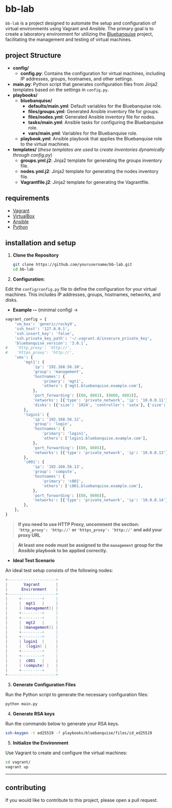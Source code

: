 # bb-lab

`bb-lab` is a project designed to automate the setup and configuration of virtual environments using Vagrant and Ansible. The primary goal is to create a laboratory environment for utilizing the [Bluebanquise](https://github.com/bluebanquise/bluebanquise) project, facilitating the management and testing of virtual machines.

## project Structure

- **config/**
  - **config.py**: Contains the configuration for virtual machines, including IP addresses, groups, hostnames, and other settings.
- **main.py**: Python script that generates configuration files from Jinja2 templates based on the settings in `config.py`.
- **playbooks/**
  - **bluebanquise/**
    - **defaults/main.yml**: Default variables for the Bluebanquise role.
    - **files/groups.yml**: Generated Ansible inventory file for groups.
    - **files/nodes.yml**: Generated Ansible inventory file for nodes.
    - **tasks/main.yml**: Ansible tasks for configuring the Bluebanquise role.
    - **vars/main.yml**: Variables for the Bluebanquise role.
  - **playbook.yml**: Ansible playbook that applies the Bluebanquise role to the virtual machines.
- **templates/** (_these templates are used to create inventories dynamically through config.py_)
  - **groups.yml.j2**: Jinja2 template for generating the groups inventory file.
  - **nodes.yml.j2**: Jinja2 template for generating the nodes inventory file.
  - **Vagrantfile.j2**: Jinja2 template for generating the Vagrantfile.

## requirements

- [Vagrant](https://www.vagrantup.com/)
- [VirtualBox](https://www.virtualbox.org/)
- [Ansible](https://www.ansible.com/)
- [Python](https://www.python.org/)

## installation and setup

1. **Clone the Repository**

   ```bash
   git clone https://github.com/yourusername/bb-lab.git
   cd bb-lab
   ```

2. **Configuration:**

Edit the `config/config.py` file to define the configuration for your virtual machines. This includes IP addresses, groups, hostnames, networks, and disks.

- **Example --** (minimal config) ->
```python
vagrant_config = {
    'vm_box': 'generic/rocky9',
    'ssh_host': '127.0.0.1',
    'ssh.insert_key': 'false',
    'ssh.private_key_path': '~/.vagrant.d/insecure_private_key',
    'bluebanquise_version': '3.0.1',
#    'http_proxy': 'http://',
#    'https_proxy': 'http://',
    'vms': {
        'mgt1': {
            'ip': '192.168.56.10',
            'group': 'management',
            'hostnames': {
                'primary': 'mgt1',
                'others': ['mgt1.bluebanquise.example.com'],
            },
            'port_forwarding': [(80, 8081), (8080, 8082)],
            'networks': [{'type': 'private_network', 'ip': '10.0.0.11'}],
            'disks': [{'size': '1024', 'controller': 'sata'}, {'size': '1024', 'controller': 'sata'}],
        },
        'login1': {
            'ip': '192.168.56.12',
            'group': 'login',
            'hostnames': {
                'primary': 'login1',
                'others': ['login1.bluebanquise.example.com'],
            },
            'port_forwarding': [(80, 8085)],
            'networks': [{'type': 'private_network', 'ip': '10.0.0.13'}],
        },
        'c001': {
            'ip': '192.168.56.13',
            'group': 'compute',
            'hostnames': {
                'primary': 'c001',
                'others': ['c001.bluebanquise.example.com'],
            },
            'port_forwarding': [(80, 8086)],
            'networks': [{'type': 'private_network', 'ip': '10.0.0.14'}],
        },
    },
}
```

> **If you need to use HTTP Proxy, uncomment the section: `'http_proxy': 'http://'` or `'https_proxy': 'http://'` and add your proxy URL**

> **At least one node must be assigned to the `management` group for the Ansible playbook to be applied correctly.**

- **Ideal Test Scenario**

An ideal test setup consists of the following nodes:

```lua
+---------------------+
|       Vagrant       |
|      Environment    |
+---------------------+
|     +---------+     |
|     |  mgt1   |     |
|     | (management)| |
|     +---------+     |
|     +---------+     |
|     |  mgt2   |     |
|     | (management)| |
|     +---------+     |
|     +---------+     |
|     | login1  |     |
|     |  (login) |    |
|     +---------+     |
|     +---------+     |
|     |  c001   |     |
|     | (compute) |   |
|     +---------+     |
+---------------------+
```

3. **Generate Configuration Files**

Run the Python script to generate the necessary configuration files:

```bash
python main.py
```

4. **Generate RSA keys**

Run the commando below to generate your RSA keys.

```bash
ssh-keygen -t ed25519 -f playbooks/bluebanquise/files/id_ed25519
```

5. **Initialize the Environment**

Use Vagrant to create and configure the virtual machines:

```bash
cd vagrant/
vagrant up
```

---

## contributing

If you would like to contribute to this project, please open a pull request.